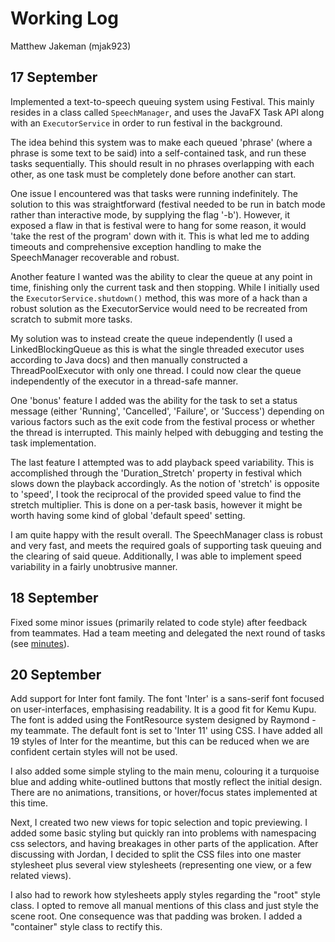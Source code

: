 # Working Log
Matthew Jakeman (mjak923)

## 17 September
Implemented a text-to-speech queuing system using Festival. This mainly
resides in a class called `SpeechManager`, and uses the JavaFX Task API
along with an `ExecutorService` in order to run festival in the background.

The idea behind this system was to make each queued 'phrase' (where a phrase
is some text to be said) into a self-contained task, and run these tasks
sequentially. This should result in no phrases overlapping with each other,
as one task must be completely done before another can start.

One issue I encountered was that tasks were running indefinitely. The solution
to this was straightforward (festival needed to be run in batch mode rather
than interactive mode, by supplying the flag '-b'). However, it exposed a flaw
in that is festival were to hang for some reason, it would 'take the rest of the
program' down with it. This is what led me to adding timeouts and comprehensive
exception handling to make the SpeechManager recoverable and robust.

Another feature I wanted was the ability to clear the queue at any point in time,
finishing only the current task and then stopping. While I initially used the
`ExecutorService.shutdown()` method, this was more of a hack than a robust solution
as the ExecutorService would need to be recreated from scratch to submit more
tasks.

My solution was to instead create the queue independently (I used a LinkedBlockingQueue
as this is what the single threaded executor uses according to Java docs) and then
manually constructed a ThreadPoolExecutor with only one thread. I could now clear
the queue independently of the executor in a thread-safe manner.

One 'bonus' feature I added was the ability for the task to set a status message (either
'Running', 'Cancelled', 'Failure', or 'Success') depending on various factors such as
the exit code from the festival process or whether the thread is interrupted. This mainly
helped with debugging and testing the task implementation.

The last feature I attempted was to add playback speed variability. This is accomplished
through the 'Duration_Stretch' property in festival which slows down the playback
accordingly. As the notion of 'stretch' is opposite to 'speed', I took the reciprocal of
the provided speed value to find the stretch multiplier. This is done on a per-task
basis, however it might be worth having some kind of global 'default speed' setting.

I am quite happy with the result overall. The SpeechManager class is robust and
very fast, and meets the required goals of supporting task queuing and the clearing
of said queue. Additionally, I was able to implement speed variability in a fairly
unobtrusive manner.

## 18 September
Fixed some minor issues (primarily related to code style) after feedback from teammates. Had
a team meeting and delegated the next round of tasks (see [minutes](minutes-18-09-21.md)).

## 20 September
Add support for Inter font family. The font 'Inter' is a sans-serif font focused on user-interfaces,
emphasising readability. It is a good fit for Kemu Kupu. The font is added using the FontResource
system designed by Raymond - my teammate. The default font is set to 'Inter 11' using CSS. I have added
all 19 styles of Inter for the meantime, but this can be reduced when we are confident certain styles will
not be used.

I also added some simple styling to the main menu, colouring it a turquoise blue and adding
white-outlined buttons that mostly reflect the initial design. There are no animations, transitions,
or hover/focus states implemented at this time.

Next, I created two new views for topic selection and topic previewing. I added some basic styling but quickly
ran into problems with namespacing css selectors, and having breakages in other parts of the application.
After discussing with Jordan, I decided to split the CSS files into one master stylesheet plus several view
stylesheets (representing one view, or a few related views).

I also had to rework how stylesheets apply styles regarding the "root" style class. I opted to remove all manual
mentions of this class and just style the scene root. One consequence was that padding was broken. I added
a "container" style class to rectify this.